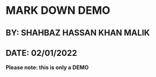 # MARK DOWN DEMO
## BY: SHAHBAZ HASSAN KHAN MALIK
## DATE: 02/01/2022
**Please note: this is only a DEMO**

